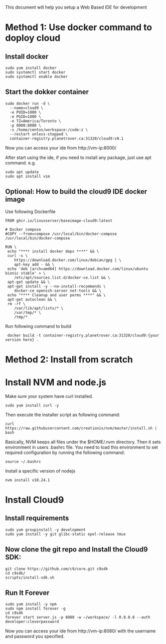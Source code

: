 This document will help you setup a Web Based IDE for development

# Method 1: Use docker command to doploy cloud

## Install docker
```
sudo yum install docker
sudo systemctl start docker
sudo systemctl enable docker
```

## Start the dokker container
```
sudo docker run -d \
  --name=cloud9 \
  -e PUID=1000 \
  -e PGID=1000 \
  -e TZ=America/Toronto \
  -p 8000:8000 \
  -v /home/centos/workspace:/code:z \
  --restart unless-stopped \
  container-registry.planetrover.ca:31320/cloud9:v0.1

```
Now you can access your ide from http://vm-ip:8000/

After start using the ide, if you need to install any package, just use apt command. e.g.

```
sudo apt update
sudo apt install vim
```

## Optional: How to build the cloud9 IDE docker image

Use following Dockerfile

```
FROM ghcr.io/linuxserver/baseimage-cloud9:latest

# Docker compose
#COPY --from=compose /usr/local/bin/docker-compose /usr/local/bin/docker-compose

RUN \
 echo "**** install docker deps ****" && \
 curl -s \
	https://download.docker.com/linux/debian/gpg | \
	apt-key add - && \
 echo 'deb [arch=amd64] https://download.docker.com/linux/ubuntu bionic stable' > \
	/etc/apt/sources.list.d/docker-ce.list && \
 apt-get update && \
 apt-get install -y --no-install-recommends \
	docker-ce openssh-server net-tools && \
 echo "**** Cleanup and user perms ****" && \
 apt-get autoclean && \
 rm -rf \
	/var/lib/apt/lists/* \
	/var/tmp/* \
	/tmp/*

```

Run following command to build

```
 docker build -t container-registry.planetrover.ca:31320/cloud9:{your version here} . 
```

# Method 2: Install from scratch

# Install NVM and node.js
Make sure your system have curl installed.
```
sudo yum install curl -y 
```
Then execute the installer script as following command:
```
curl https://raw.githubusercontent.com/creationix/nvm/master/install.sh | bash   
```
Basically, NVM keeps all files under the $HOME/.nvm directory. Then it sets environment in users .bashrc file. You need to load this environment to set required configuration by running the following command:
```
source ~/.bashrc
```

Install a specific version of nodejs
```
nvm install v10.24.1
```

# Install Cloud9

## Install requirements
```
sudo yum groupinstall -y development
sudo yum install -y git glibc-static epel-release tmux
```
## Now clone the git repo and Install the Cloud9 SDK:
```
git clone https://github.com/c9/core.git c9sdk
cd c9sdk/
scripts/install-sdk.sh
```

## Run It Forever
```
sudo yum install -y npm
sudo npm install forever -g
cd c9sdk
forever start server.js -p 8080 -w ~/workspace/ -l 0.0.0.0 --auth developer:cleverpassword
```

Now you can access your ide from http://vm-ip:8080/ with the username and password you specified.

